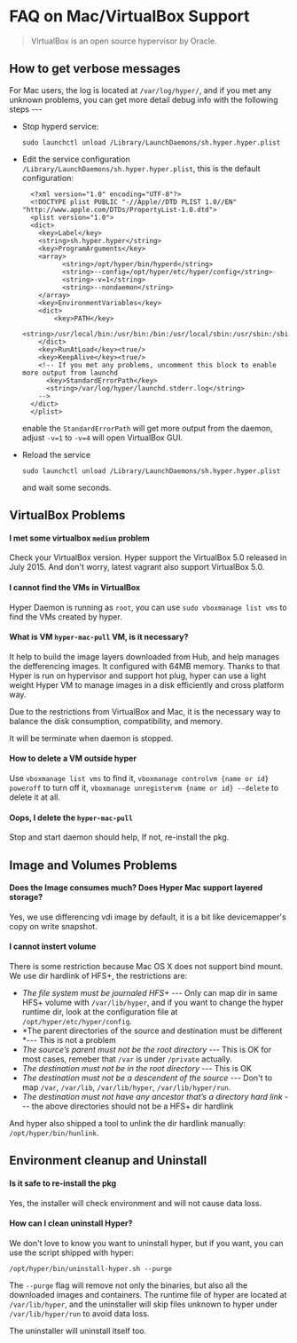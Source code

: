 # FAQ on Mac/VirtualBox Support

> VirtualBox is an open source hypervisor by Oracle.

## How to get verbose messages

For Mac users, the log is located at `/var/log/hyper/`, and if you met any unknown problems, you can get more detail debug info with the following steps ---

- Stop hyperd service:

      sudo launchctl unload /Library/LaunchDaemons/sh.hyper.hyper.plist

- Edit the service configuration `/Library/LaunchDaemons/sh.hyper.hyper.plist`, this is the default configuration:

        <?xml version="1.0" encoding="UTF-8"?>
		<!DOCTYPE plist PUBLIC "-//Apple//DTD PLIST 1.0//EN" "http://www.apple.com/DTDs/PropertyList-1.0.dtd">
		<plist version="1.0">
		<dict>
		  <key>Label</key>
		  <string>sh.hyper.hyper</string>
		  <key>ProgramArguments</key>
		  <array>
				<string>/opt/hyper/bin/hyperd</string>
				<string>--config=/opt/hyper/etc/hyper/config</string>
				<string>-v=1</string>
				<string>--nondaemon</string>
		  </array>
		  <key>EnvironmentVariables</key>
		  <dict>
			  <key>PATH</key>
			  <string>/usr/local/bin:/usr/bin:/bin:/usr/local/sbin:/usr/sbin:/sbin</string>
		  </dict>
		  <key>RunAtLoad</key><true/>
		  <key>KeepAlive</key><true/>
		  <!-- If you met any problems, uncomment this block to enable more output from launchd
		    <key>StandardErrorPath</key>
		    <string>/var/log/hyper/launchd.stderr.log</string>
		  -->
		</dict>
		</plist>

  enable the `StandardErrorPath` will get more output from the daemon, adjust `-v=1` to `-v=4` will open VirtualBox GUI.

- Reload the service

	  sudo launchctl unload /Library/LaunchDaemons/sh.hyper.hyper.plist

  and wait some seconds.

## VirtualBox Problems

#### I met some virtualbox `medium` problem

Check your VirtualBox version. Hyper support the VirtualBox 5.0 released in July 2015. And don't worry, latest vagrant also support VirtualBox 5.0.

#### I cannot find the VMs in VirtualBox

Hyper Daemon is running as `root`, you can use `sudo vboxmanage list vms` to find the VMs created by hyper.

#### What is VM `hyper-mac-pull` VM, is it necessary?

It help to build the image layers downloaded from Hub, and help manages the defferencing images. It configured with 64MB memory. Thanks to that Hyper is run on hypervisor and support hot plug, hyper can use a light weight Hyper VM to manage images in a disk efficiently and cross platform way. 

Due to the restrictions from VirtualBox and Mac, it is the necessary way to balance the disk consumption, compatibility, and memory. 

It will be terminate when daemon is stopped.

#### How to delete a VM outside hyper

Use `vboxmanage list vms` to find it, `vboxmanage controlvm {name or id} poweroff` to turn off it, `vboxmanage unregistervm {name or id} --delete` to delete it at all.

#### Oops, I delete the `hyper-mac-pull`

Stop and start daemon should help, If not, re-install the pkg.

## Image and Volumes Problems

#### Does the Image consumes much? Does Hyper Mac support layered storage?

Yes, we use differencing vdi image by default, it is a bit like devicemapper's copy on write snapshot.

#### I cannot instert volume

There is some restriction because Mac OS X does not support bind mount. We use dir hardlink of HFS+, the restrictions are:

- *The file system must be journaled HFS+* --- Only can map dir in same HFS+ volume with `/var/lib/hyper`, and if you want to change the hyper runtime dir, look at the configuration file at `/opt/hyper/etc/hyper/config`.
- *The parent directories of the source and destination must be different *--- This is not a problem
- *The source’s parent must not be the root directory* --- This is OK for most cases, remeber that `/var` is under `/private` actually.
- *The destination must not be in the root directory* --- This is OK
- *The destination must not be a descendent of the source* --- Don't to map `/var`, `/var/lib`, `/var/lib/hyper`, `/var/lib/hyper/run`. 
- *The destination must not have any ancestor that’s a directory hard link* --- the above directories should not be a HFS+ dir hardlink

And hyper also shipped a tool to unlink the dir hardlink manually: `/opt/hyper/bin/hunlink`.

## Environment cleanup and Uninstall

#### Is it safe to re-install the pkg

Yes, the installer will check environment and will not cause data loss.

#### How can I clean uninstall Hyper?

We don't love to know you want to uninstall hyper, but if you want, you can use the script shipped with hyper:

    /opt/hyper/bin/uninstall-hyper.sh --purge

The `--purge` flag will remove not only the binaries, but also all the downloaded images and containers. The runtime file
of hyper are located at `/var/lib/hyper`, and the uninstaller will skip files unknown to hyper under `/var/lib/hyper/run`
to avoid data loss.

The uninstaller will uninstall itself too.

